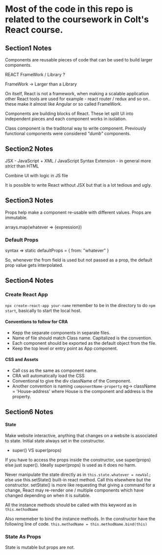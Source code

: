 # Most of the code in this repo is related to the coursework in Colt's React course.

## Section1 Notes
Components are reusable pieces of code that can be used to build larger components.

REACT FrameWork / Library ?

FrameWork -> Larger than a Library

On itself, React is not a framework, when making a scalable application other React tools are used  for example - react router / redux and so on.. these make it almost like Angular or so called FrameWork.


Components are building blocks of React. These let split UI into independent pieces and each component works in isolation.

Class component is the traditonal way to write component. Previously functional components were considered *"dumb"* components.

## Section2 Notes
JSX - JavaScript + XML / JavaScript Syntax Extension - in general more *strict* than HTML

Combine UI with logic in JS file

It is possible to write React without JSX but that is a lot tedious and ugly.

## Section3 Notes

Props help make a component re-usable with different values.
Props are immutable.

arrays.map(whatever => {expression})

### Default Props
syntax => 
        static defaultProps = {
            from: "whatever"
        }

So, whenever the from field is used but not passed as a prop, the default prop value gets interpolated.

## Section4 Notes

### Create React App
`npx create-react-app your-name` remember to be in the directory to do `npm start`, basically to start the local host.

#### Conventions to follow for CRA
* Kepp the separate components in separate files.
* Name of file should match Class name. Capitalized is the convention.
* Each component should be exported as the default object from the file.
* Keep the top level or entry point as App component.

#### CSS and Assets
* Call css as the same as component name.
* CRA will automatically load the CSS
* Conventional to give the div className of the Component.
* Another convention is naming `componentName-property` eg-> className = 'House-address' where House is the component and address is the property.

## Section6 Notes

#### State
Make website interactive, anything that changes on a website is associated to state.
Initial state always set in the constructor.

* super() VS super(props)

If you have to access the props inside the constructor, use super(props) else just super(). Ideally super(props) is used as it does no harm.

Never manipulate the state directly as in `this.state.whatever = newVal;` else use this.setState() built-in react method. Call this elsewhere but the constructor.
setState() is more like requesting that giving a command for a change,  React may re-render one / multiple components which have changed depending on when it is suitable.

All the instance methods should be called with this keyword as in `this.methodName`

Also rememeber to bind the instance methods. In the constructor have the following line of code.
`this.methodName = this.methodName.bind(this)`

### State As Props
State is mutable but props are not.